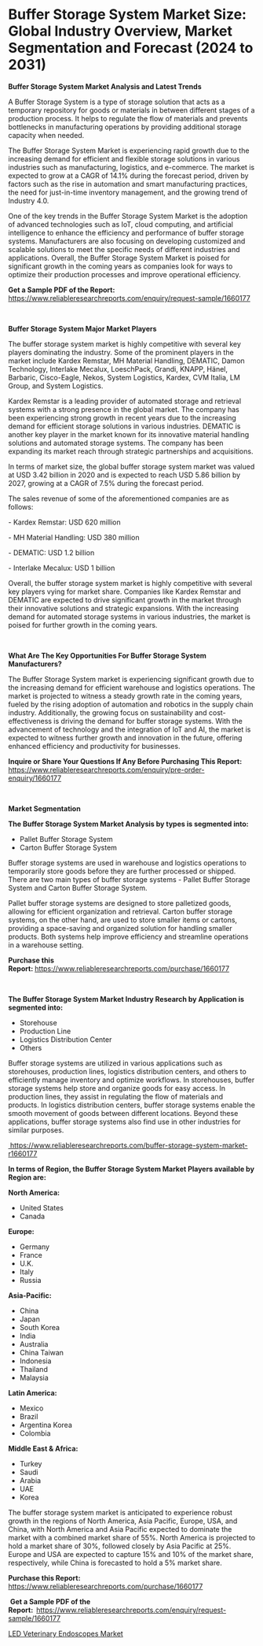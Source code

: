 <p><h1>Buffer Storage System Market Size: Global Industry Overview, Market Segmentation and Forecast (2024 to 2031)</h1></p><p><strong>Buffer Storage System Market Analysis and Latest Trends</strong></p>
<p><p>A Buffer Storage System is a type of storage solution that acts as a temporary repository for goods or materials in between different stages of a production process. It helps to regulate the flow of materials and prevents bottlenecks in manufacturing operations by providing additional storage capacity when needed.</p><p>The Buffer Storage System Market is experiencing rapid growth due to the increasing demand for efficient and flexible storage solutions in various industries such as manufacturing, logistics, and e-commerce. The market is expected to grow at a CAGR of 14.1% during the forecast period, driven by factors such as the rise in automation and smart manufacturing practices, the need for just-in-time inventory management, and the growing trend of Industry 4.0.</p><p>One of the key trends in the Buffer Storage System Market is the adoption of advanced technologies such as IoT, cloud computing, and artificial intelligence to enhance the efficiency and performance of buffer storage systems. Manufacturers are also focusing on developing customized and scalable solutions to meet the specific needs of different industries and applications. Overall, the Buffer Storage System Market is poised for significant growth in the coming years as companies look for ways to optimize their production processes and improve operational efficiency.</p></p>
<p><strong>Get a Sample PDF of the Report:&nbsp;</strong> <a href="https://www.reliableresearchreports.com/enquiry/request-sample/1660177">https://www.reliableresearchreports.com/enquiry/request-sample/1660177</a></p>
<p>&nbsp;</p>
<p><strong>Buffer Storage System Major Market Players</strong></p>
<p><p>The buffer storage system market is highly competitive with several key players dominating the industry. Some of the prominent players in the market include Kardex Remstar, MH Material Handling, DEMATIC, Damon Technology, Interlake Mecalux, LoeschPack, Grandi, KNAPP, Hänel, Barbaric, Cisco-Eagle, Nekos, System Logistics, Kardex, CVM Italia, LM Group, and System Logistics.</p><p>Kardex Remstar is a leading provider of automated storage and retrieval systems with a strong presence in the global market. The company has been experiencing strong growth in recent years due to the increasing demand for efficient storage solutions in various industries. DEMATIC is another key player in the market known for its innovative material handling solutions and automated storage systems. The company has been expanding its market reach through strategic partnerships and acquisitions.</p><p>In terms of market size, the global buffer storage system market was valued at USD 3.42 billion in 2020 and is expected to reach USD 5.86 billion by 2027, growing at a CAGR of 7.5% during the forecast period.</p><p>The sales revenue of some of the aforementioned companies are as follows:</p><p>- Kardex Remstar: USD 620 million</p><p>- MH Material Handling: USD 380 million</p><p>- DEMATIC: USD 1.2 billion</p><p>- Interlake Mecalux: USD 1 billion</p><p>Overall, the buffer storage system market is highly competitive with several key players vying for market share. Companies like Kardex Remstar and DEMATIC are expected to drive significant growth in the market through their innovative solutions and strategic expansions. With the increasing demand for automated storage systems in various industries, the market is poised for further growth in the coming years.</p></p>
<p>&nbsp;</p>
<p><strong>What Are The Key Opportunities For Buffer Storage System Manufacturers?</strong></p>
<p><p>The Buffer Storage System market is experiencing significant growth due to the increasing demand for efficient warehouse and logistics operations. The market is projected to witness a steady growth rate in the coming years, fueled by the rising adoption of automation and robotics in the supply chain industry. Additionally, the growing focus on sustainability and cost-effectiveness is driving the demand for buffer storage systems. With the advancement of technology and the integration of IoT and AI, the market is expected to witness further growth and innovation in the future, offering enhanced efficiency and productivity for businesses.</p></p>
<p><strong>Inquire or Share Your Questions If Any Before Purchasing This Report:</strong> <a href="https://www.reliableresearchreports.com/enquiry/pre-order-enquiry/1660177">https://www.reliableresearchreports.com/enquiry/pre-order-enquiry/1660177</a></p>
<p>&nbsp;</p>
<p><strong>Market Segmentation</strong></p>
<p><strong>The Buffer Storage System Market Analysis by types is segmented into:</strong></p>
<p><ul><li>Pallet Buffer Storage System</li><li>Carton Buffer Storage System</li></ul></p>
<p><p>Buffer storage systems are used in warehouse and logistics operations to temporarily store goods before they are further processed or shipped. There are two main types of buffer storage systems - Pallet Buffer Storage System and Carton Buffer Storage System. </p><p>Pallet buffer storage systems are designed to store palletized goods, allowing for efficient organization and retrieval. Carton buffer storage systems, on the other hand, are used to store smaller items or cartons, providing a space-saving and organized solution for handling smaller products. Both systems help improve efficiency and streamline operations in a warehouse setting.</p></p>
<p><strong>Purchase this Report:&nbsp;</strong><a href="https://www.reliableresearchreports.com/purchase/1660177">https://www.reliableresearchreports.com/purchase/1660177</a></p>
<p>&nbsp;</p>
<p><strong>The Buffer Storage System Market Industry Research by Application is segmented into:</strong></p>
<p><ul><li>Storehouse</li><li>Production Line</li><li>Logistics Distribution Center</li><li>Others</li></ul></p>
<p><p>Buffer storage systems are utilized in various applications such as storehouses, production lines, logistics distribution centers, and others to efficiently manage inventory and optimize workflows. In storehouses, buffer storage systems help store and organize goods for easy access. In production lines, they assist in regulating the flow of materials and products. In logistics distribution centers, buffer storage systems enable the smooth movement of goods between different locations. Beyond these applications, buffer storage systems also find use in other industries for similar purposes.</p></p>
<p><a href="https://www.reliableresearchreports.com/buffer-storage-system-market-r1660177">&nbsp;https://www.reliableresearchreports.com/buffer-storage-system-market-r1660177</a></p>
<p><strong>In terms of Region, the Buffer Storage System Market Players available by Region are:</strong></p>
<p>
    <p> <strong> North America: </strong>
        <ul>
            <li>United States</li>
            <li>Canada</li>
        </ul>
        </p> 
    <p> <strong> Europe: </strong>
        <ul>
            <li>Germany</li>
            <li>France</li>
            <li>U.K.</li>
            <li>Italy</li>
            <li>Russia</li>
        </ul>
        </p> 
    <p> <strong> Asia-Pacific: </strong>
        <ul>
            <li>China</li>
            <li>Japan</li>
            <li>South Korea</li>
            <li>India</li>
            <li>Australia</li>
            <li>China Taiwan</li>
            <li>Indonesia</li>
            <li>Thailand</li>
            <li>Malaysia</li>
        </ul>
        </p> 
    <p> <strong> Latin America: </strong>
        <ul>
            <li>Mexico</li>
            <li>Brazil</li>
            <li>Argentina Korea</li>
            <li>Colombia</li>
        </ul>
        </p> 
    <p> <strong> Middle East & Africa: </strong>
        <ul>
            <li>Turkey</li>
            <li>Saudi</li>
            <li>Arabia</li>
            <li>UAE</li>
            <li>Korea</li>
        </ul>
    </p>
    </p>
<p><p>The buffer storage system market is anticipated to experience robust growth in the regions of North America, Asia Pacific, Europe, USA, and China, with North America and Asia Pacific expected to dominate the market with a combined market share of 55%. North America is projected to hold a market share of 30%, followed closely by Asia Pacific at 25%. Europe and USA are expected to capture 15% and 10% of the market share, respectively, while China is forecasted to hold a 5% market share.</p></p>
<p><strong>Purchase this Report: </strong><a href="https://www.reliableresearchreports.com/purchase/1660177">https://www.reliableresearchreports.com/purchase/1660177</a></p>
<p>&nbsp;<strong>Get a Sample PDF of the Report:&nbsp;&nbsp;</strong><a href="https://www.reliableresearchreports.com/enquiry/request-sample/1660177">https://www.reliableresearchreports.com/enquiry/request-sample/1660177</a></p>
<p><strong></strong></p>
<p><p><a href="https://shimmer-gardenia-37a.notion.site/LED-Veterinary-Endoscopes-Market-Insight-Market-Trends-Growth-Forecasted-from-2024-TO-2031-f3f60c778d364835a9395fe95cf2405d">LED Veterinary Endoscopes Market</a></p></p>